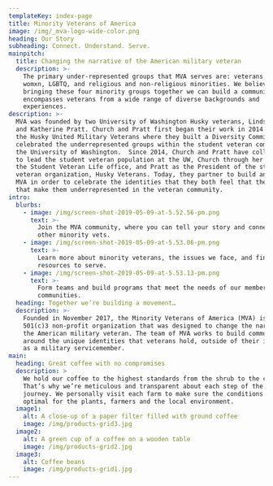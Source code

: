 ```yaml
---
templateKey: index-page
title: Minority Veterans of America
image: /img/_mva-logo-wide-color.png
heading: Our Story
subheading: Connect. Understand. Serve.
mainpitch:
  title: Changing the narrative of the American military veteran
  description: >-
    The primary under-represented groups that MVA serves are: veterans of color,
    womxn, LGBTQ, and religious and non-religious minorities. We believe that in
    bringing these four minority groups together we can build a community that
    encompasses veterans from a wide range of diverse backgrounds and
    experiences.
description: >-
  MVA was founded by two University of Washington Husky veterans, Lindsay Church
  and Katherine Pratt. Church and Pratt first began their work in 2014 through
  the Husky United Military Veterans where they built a Diversity Committee that
  celebrated the underrepresented groups within the student veteran community at
  the University of Washington.  Since 2014, Church and Pratt have collaborated
  to lead the student veteran population at the UW, Church through her role in
  the Student Veteran Life office, and Pratt as the President of the student
  veteran organization, Husky Veterans. Today, they partner to build and grow
  MVA in order to celebrate the identities that they both feel that they hold
  that make them underrepresented in the veteran community.
intro:
  blurbs:
    - image: /img/screen-shot-2019-05-09-at-5.52.56-pm.png
      text: >-
        Join the MVA community, where you can tell your story and connect with
        other minority vets.
    - image: /img/screen-shot-2019-05-09-at-5.53.06-pm.png
      text: >-
        Learn more about minority veterans, the issues we face, and find
        resources to serve.
    - image: /img/screen-shot-2019-05-09-at-5.53.13-pm.png
      text: >-
        Form teams and build programs that meet the needs of our members and
        communities.
  heading: Together we’re building a movement…
  description: >-
    Founded in November 2017, the Minority Veterans of America (MVA) is a
    501(c)3 non-profit organization that was designed to change the narrative of
    the American military veteran. The team of MVA works to build community
    around the unique identities that veterans hold, outside of their identity
    as a military servicemember.
main:
  heading: Great coffee with no compromises
  description: >
    We hold our coffee to the highest standards from the shrub to the cup.
    That’s why we’re meticulous and transparent about each step of the coffee’s
    journey. We personally visit each farm to make sure the conditions are
    optimal for the plants, farmers and the local environment.
  image1:
    alt: A close-up of a paper filter filled with ground coffee
    image: /img/products-grid3.jpg
  image2:
    alt: A green cup of a coffee on a wooden table
    image: /img/products-grid2.jpg
  image3:
    alt: Coffee beans
    image: /img/products-grid1.jpg
---
```


